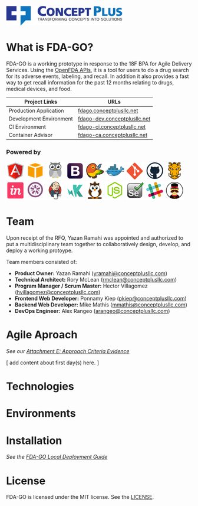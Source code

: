 ![<Concept Plus>](./app/images/cp-full-logo-colored-315x53.png)

# What is FDA-GO?

FDA-GO is a working prototype in response to the 18F BPA for Agile Delivery Services. Using the [OpenFDA APIs](http://open.fda.gov), it is a tool for users to do a drug search for its adverse events, labeling, and recall. In addition it also provides a fast way to get recall information for the past 12 months relating to drugs, medical devices, and food.

Project Links  | URLs 
 ------------- | ------------- 
 Production Application    | [fdago.conceptplusllc.net](https://fdago.conceptplusllc.net) 
 Development Environment    | [fdago-dev.conceptplusllc.net](https://fdago-dev.conceptplusllc.net) 
 CI Environment   | [fdago-ci.conceptplusllc.net](https://fdago-ci.conceptplusllc.net)
 Container Advisor  | [fdago-ca.conceptplusllc.net](https://fdago-ca.conceptplusllc.net)

### Powered by

![AngularJS](./app/images/angular.png)
![AWS](./app/images/aws.png)
![cAdvisor](./app/images/cadvisor.png)
![Bootstrap](./app/images/bootstrap.png)
![Bower](./app/images/bower.png)
![Docker](./app/images/docker.png)
![Git](./app/images/git.png)
![Github](./app/images/github.png)
![Grunt](./app/images/grunt.png)
![InVision](./app/images/invision.png)
![Jasmine](./app/images/jasmine.png)
![Jenkins](./app/images/jenkins.png)
![KarmaJS](./app/images/karma.png)
![NightwatchJS](./app/images/nightwatch.png)
![NodeJS](./app/images/nodejs.png)
![Selenium](./app/images/selenium.png)
![Slack](./app/images/slack.png)
![Yeoman](./app/images/yeoman.png)

# Team

Upon receipt of the RFQ, Yazan Ramahi was appointed and authorized to put a multidisciplinary team together to collaboratively design, develop, and deploy a working protoype. 

Team members consisted of:
* **Product Owner:** Yazan Ramahi (yramahi@conceptplusllc.com)
* **Technical Architect:** Rory McLean (rmclean@conceptplusllc.com)
* **Program Manager / Scrum Master:** Hector Villagomez (hvillagomez@conceptplusllc.com)
* **Frontend Web Developer:** Ponnamy Kiep (pkiep@conceptplusllc.com)
* **Backend Web Developer:** Mike Mathis (mmathis@conceptplusllc.com)
* **DevOps Engineer:** Alex Rangeo (arangeo@conceptplusllc.com)

# Agile Aproach

_See our [Attachment E: Approach Criteria Evidence](https://github.com/concept-plus/fda-go/blob/BPA-57-1.0-open/APPROACH_CRITERIA_EVIDENCE.md)_

[ add content about first day(s) here. ]

# Technologies

# Environments

# Installation

_See the [FDA-GO Local Deployment Guide](https://github.com/concept-plus/fda-go/blob/BPA-57-1.0-open/LOCAL_DEPLOYMENT.md)_


# License

FDA-GO is licensed under the MIT license. See the [LICENSE](./LICENSE).
